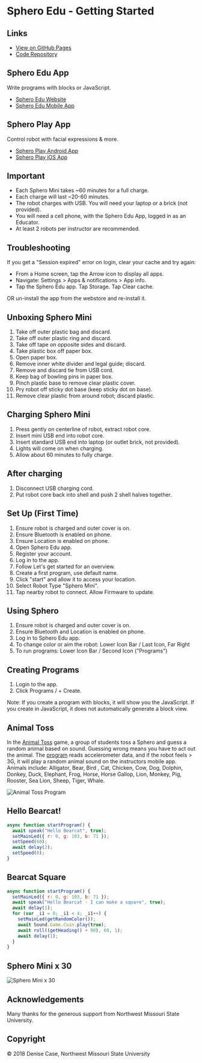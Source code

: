 # Sphero Edu - Getting Started

## Links

- [View on GitHub Pages](https://profcase.github.io/sphero-edu-activity1/)
- [Code Repository](https://github.com/profcase/sphero-edu-activity1)

## Sphero Edu App

Write programs with blocks or JavaScript.

- [Sphero Edu Website](https://edu.sphero.com/)
- [Sphero Edu Mobile App](https://edu.sphero.com/d)

## Sphero Play App

Control robot with facial expressions & more.

- [Sphero Play Android App](https://play.google.com/store/apps/details?id=com.sphero.spheromini&hl=en_US)
- [Sphero Play iOS App](https://itunes.apple.com/us/app/sphero-play/id1280682522?mt=8)

## Important

- Each Sphero Mini takes ~60 minutes for a full charge.
- Each charge will last ~20-60 minutes.
- The robot charges with USB. You will need your laptop or a brick (not provided).
- You will need a cell phone, with the Sphero Edu App, logged in as an Educator.
- At least 2 robots per instructor are recommended.

## Troubleshooting

If you get a "Session expired" error on login, clear your cache and try again:

- From a Home screen, tap the Arrow icon to display all apps.
- Navigate: Settings &gt; Apps & notifications &gt; App info.
- Tap the Sphero Edu app. Tap Storage. Tap Clear cache.

OR un-install the app from the webstore and re-install it.

## Unboxing Sphero Mini

1. Take off outer plastic bag and discard.
2. Take off outer plastic ring and discard.
3. Take off tape on opposite sides and discard.
4. Take plastic box off paper box.
5. Open paper box.
6. Remove inner white divider and legal guide; discard.
7. Remove and discard tie from USB cord.
8. Keep bag of bowling pins in paper box.
9. Pinch plastic base to remove clear plastic cover.
10. Pry robot off sticky dot base (keep sticky dot on base).
11. Remove clear plastic from around robot; discard plastic.

## Charging Sphero Mini

1. Press gently on centerline of robot, extract robot core.
2. Insert mini USB end into robot core.
3. Insert standard USB end into laptop (or outlet brick, not provided).
4. Lights will come on when charging.
5. Allow about 60 minutes to fully charge.

## After charging

1. Disconnect USB charging cord.
2. Put robot core back into shell and push 2 shell halves together.

## Set Up (First Time)

1. Ensure robot is charged and outer cover is on.
2. Ensure Bluetooth is enabled on phone.
3. Ensure Location is enabled on phone.
4. Open Sphero Edu app.
5. Register your account.
6. Log in to the app.
7. Follow Let's get started for an overview.
8. Create a first program, use default name.
9. Click "start" and allow it to access your location.
10. Select Robot Type "Sphero Mini".
11. Tap nearby robot to connect. Allow Firmware to update.

## Using Sphero

1. Ensure robot is charged and outer cover is on.
2. Ensure Bluetooth and Location is enabled on phone.
3. Log in to Sphero Edu app.
4. To change color or aim the robot: Lower Icon Bar / Last Icon, Far Right
5. To run programs: Lower Icon Bar / Second Icon ("Programs")

## Creating Programs

1. Login to the app.
2. Click Programs / + Create.

Note: If you create a program with blocks, it will show you the JavaScript. If you create in JavaScript, it does not automatically generate a block view. 

## Animal Toss

In the [Animal Toss](https://edu.sphero.com/remixes/370784) game, a group of students toss a Sphero and guess a random animal based on sound. Guessing wrong means you have to act out the animal. The [program](https://edu.sphero.com/remixes/370784) reads accelerometer data, and if the robot feels > 3G, it will play a random animal sound on the instructors mobile app. Animals include: Alligator, Bear, Bird , Cat, Chicken, Cow, Dog, Dolphin, Donkey, Duck, Elephant, Frog, Horse, Horse Gallop, Lion, Monkey, Pig, Rooster, Sea Lion, Sheep, Tiger, Whale.

![Animal Toss Program](https://github.com/profcase/sphero-edu-getting-started/blob/master/AnimalToss.PNG "Animal Toss Program")

## Hello Bearcat!

```JavaScript
async function startProgram() {
  await speak("Hello Bearcat", true);
  setMainLed({ r: 0, g: 103, b: 71 });
  setSpeed(60);
  await delay(2);
  setSpeed(0);
}
```

## Bearcat Square

```JavaScript
async function startProgram() {
  setMainLed({ r: 0, g: 103, b: 71 });
  await speak("Hello Bearcat - I can make a square", true);
  await delay(1);
  for (var _i1 = 0; _i1 < 4; _i1++) {
    setMainLed(getRandomColor());
    await Sound.Game.Coin.play(true);
    await roll((getHeading() + 90), 60, 1);
    await delay(1);
  }
}
```

## Sphero Mini x 30

![Sphero Mini x 30](https://github.com/profcase/sphero-edu-getting-started/blob/master/SpheroEdu30.PNG "Sphero Mini x 30")

## Acknowledgements

Many thanks for the generous support from Northwest Missouri State University.

## Copyright

© 2018 Denise Case, Northwest Missouri State University
